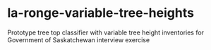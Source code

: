 # la-ronge-variable-tree-heights
Prototype tree top classifier with variable tree height inventories for Government of Saskatchewan interview exercise
